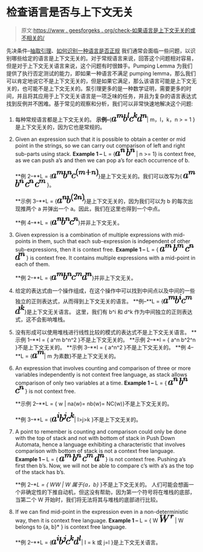 # 检查语言是否与上下文无关

> 原文:[https://www . geesforgeks . org/check-如果语言是上下文无关的或不相关的/](https://www.geeksforgeeks.org/check-if-the-language-is-context-free-or-not/)

先决条件–[抽取引理](https://www.geeksforgeeks.org/theory-of-computation-pumping-lemma/)、[如何识别一种语言是否正规](https://www.geeksforgeeks.org/how-to-identify-if-a-language-is-regular-or-not/)
我们通常会面临一些问题，以识别哪些给定的语言是上下文无关的。对于常规语言来说，回答这个问题相对容易，但是对于上下文无关语言来说，这个问题有时很棘手。Pumping Lemma 为我们提供了执行否定测试的能力，即如果一种语言不满足 pumping lemma，那么我们可以肯定地说它不是上下文无关的，但是如果它满足，那么该语言可能是上下文无关的，也可能不是上下文无关的。泵引理更多的是一种数学证明，需要更多的时间，并且将其应用于上下文无关语言是一项乏味的任务，并且为复杂的语言表达式找到反例并不困难。基于常见的观察和分析，我们可以非常快速地解决这个问题:

1.  每种常规语言都是上下文无关的。
    **示例–**{![a^m](img/3e5e28580a8fb6fef278f86011122004.png "Rendered by QuickLaTeX.com")![b^l](img/cf6eb3950c7a67989b5b3c2aff0f73a0.png "Rendered by QuickLaTeX.com")![c^k](img/561cd701108f8c39432baa1fcf5bb53f.png "Rendered by QuickLaTeX.com")![d^n](img/fb0907e3787d5bc4159471f28c88d002.png "Rendered by QuickLaTeX.com")| m，l，k，n > = 1 }是上下文无关的，因为它也是常规的。
2.  Given an expression such that it is possible to obtain a center or mid point in the strings, so we can carry out comparison of left and right sub-parts using stack.
    **Example 1 –** L = {![a^n](img/347b4ff81cbcc2fb2ff95c05c9438df8.png "Rendered by QuickLaTeX.com") ![b^n](img/ccc205985e45e55e57f89bc858ee68c9.png "Rendered by QuickLaTeX.com") | n >= 1} is context free, as we can push a’s and then we can pop a’s for each occurrence of b.

    **例 2–**L = {![a^m](img/3e5e28580a8fb6fef278f86011122004.png "Rendered by QuickLaTeX.com")![b^n](img/ccc205985e45e55e57f89bc858ee68c9.png "Rendered by QuickLaTeX.com")![c^{(m+n)}](img/62220e41a1e7b1c341355d67d1ba52ab.png "Rendered by QuickLaTeX.com")}是上下文无关的。我们可以改写为{ ![a^m](img/3e5e28580a8fb6fef278f86011122004.png "Rendered by QuickLaTeX.com") ![b^n](img/ccc205985e45e55e57f89bc858ee68c9.png "Rendered by QuickLaTeX.com") ![c^n](img/97b250e692e3e7724459e6cb9391247e.png "Rendered by QuickLaTeX.com") ![c^m](img/464fc0e56bed6af5a568e96272c895d5.png "Rendered by QuickLaTeX.com") }。

    **示例 3–**L = {![a^n](img/347b4ff81cbcc2fb2ff95c05c9438df8.png "Rendered by QuickLaTeX.com")![b^{(2n)}](img/e663e819547d80d250ed29c88429ee32.png "Rendered by QuickLaTeX.com")}是上下文无关的，因为我们可以为 b 的每次出现推两个 a 并弹出一个 a。因此，我们在这里也得到一个中点。

    **例 4–**L = {![a^n](img/347b4ff81cbcc2fb2ff95c05c9438df8.png "Rendered by QuickLaTeX.com")![b^n](img/ccc205985e45e55e57f89bc858ee68c9.png "Rendered by QuickLaTeX.com")![c^n](img/97b250e692e3e7724459e6cb9391247e.png "Rendered by QuickLaTeX.com")}并非上下文无关。

3.  Given expression is a combination of multiple expressions with mid-points in them, such that each sub-expression is independent of other sub-expressions, then it is context free.
    **Example 1 –** L = { ![a^m](img/3e5e28580a8fb6fef278f86011122004.png "Rendered by QuickLaTeX.com") ![b^m](img/c1cbbd3e7feed0b5ce034d037ac3042a.png "Rendered by QuickLaTeX.com") ![c^n](img/97b250e692e3e7724459e6cb9391247e.png "Rendered by QuickLaTeX.com") ![d^n](img/fb0907e3787d5bc4159471f28c88d002.png "Rendered by QuickLaTeX.com") } is context free. It contains multiple expressions with a mid-point in each of them.

    **例 2–**L = {![a^m](img/3e5e28580a8fb6fef278f86011122004.png "Rendered by QuickLaTeX.com")![b^n](img/ccc205985e45e55e57f89bc858ee68c9.png "Rendered by QuickLaTeX.com")![c^m](img/464fc0e56bed6af5a568e96272c895d5.png "Rendered by QuickLaTeX.com")![d^n](img/fb0907e3787d5bc4159471f28c88d002.png "Rendered by QuickLaTeX.com")}并非上下文无关。

4.  给定的表达式由一个操作组成，在这个操作中可以找到中间点以及中间的一些独立的正则表达式，从而得到上下文无关的语言。
    **例–**L = {![a^m](img/3e5e28580a8fb6fef278f86011122004.png "Rendered by QuickLaTeX.com")![b^i](img/e60f26612fb093eb38959cb32906dde2.png "Rendered by QuickLaTeX.com")![c^m](img/464fc0e56bed6af5a568e96272c895d5.png "Rendered by QuickLaTeX.com")![d^k](img/7260d5f8736d3040c9dfbb3188978241.png "Rendered by QuickLaTeX.com")}是上下文无关语言。
    这里，我们有 b^i 和 d^k 作为中间独立的正则表达式，这不会影响堆栈。
5.  没有形成可以使用堆栈进行线性比较的模式的表达式不是上下文无关语言。
    **示例 1–**l = { a^m b^n^2 }不是上下文无关的。
    **示例 2–**l = { a^n b^2^n }不是上下文无关的。
    **示例 3–**l = { a^n^2 }不是上下文无关的。
    **例 4–**L = {![a^m](img/3e5e28580a8fb6fef278f86011122004.png "Rendered by QuickLaTeX.com")| m 为素数}不是上下文无关的。
6.  An expression that involves counting and comparison of three or more variables independently is not context free language, as stack allows comparison of only two variables at a time.
    **Example 1 –** L = { ![a^n](img/347b4ff81cbcc2fb2ff95c05c9438df8.png "Rendered by QuickLaTeX.com") ![b^n](img/ccc205985e45e55e57f89bc858ee68c9.png "Rendered by QuickLaTeX.com") ![c^n](img/97b250e692e3e7724459e6cb9391247e.png "Rendered by QuickLaTeX.com") } is not context free.

    **示例 2–**L = { w | na(w)= nb(w)= NC(w)}不是上下文无关的。

    **例 3–**L = {![a^i](img/a2635d096f7294b53476039712d0b289.png "Rendered by QuickLaTeX.com")![b^j](img/d8ac1cb720617575c7a98c844c689372.png "Rendered by QuickLaTeX.com")![c^k](img/561cd701108f8c39432baa1fcf5bb53f.png "Rendered by QuickLaTeX.com")| I>j>k }不是上下文无关的。

7.  A point to remember is counting and comparison could only be done with the top of stack and not with bottom of stack in Push Down Automata, hence a language exhibiting a characteristic that involves comparison with bottom of stack is not a context free language.
    **Example 1 –** L = { ![a^m](img/3e5e28580a8fb6fef278f86011122004.png "Rendered by QuickLaTeX.com") ![b^n](img/ccc205985e45e55e57f89bc858ee68c9.png "Rendered by QuickLaTeX.com") ![c^m](img/464fc0e56bed6af5a568e96272c895d5.png "Rendered by QuickLaTeX.com") ![d^n](img/fb0907e3787d5bc4159471f28c88d002.png "Rendered by QuickLaTeX.com") } is not context free.
    Pushing a’s first then b’s. Now, we will not be able to compare c’s with a’s as the top of the stack has b’s.

    **例 2–**L = { WW | W 属于{a，b}* }不是上下文无关的。
    人们可能会想画一个非确定性的下推自动机，但这没有帮助，因为第一个符号将在堆栈的底部，当第二个 W 开始时，我们将无法将其与堆栈的底部进行比较。

8.  If we can find mid-point in the expression even in a non-deterministic way, then it is context free language.
    **Example 1 –** L = { W ![W^r](img/1b2c47d1a28eb46a5c84fac7f2f1e1ea.png "Rendered by QuickLaTeX.com") | W belongs to {a, b}* } is context free language.

    **例 2–**L = {![a^i](img/a2635d096f7294b53476039712d0b289.png "Rendered by QuickLaTeX.com")![b^j](img/d8ac1cb720617575c7a98c844c689372.png "Rendered by QuickLaTeX.com")![c^k](img/561cd701108f8c39432baa1fcf5bb53f.png "Rendered by QuickLaTeX.com")![d^l](img/a583bfc098bd48eb23f6f67efcf025b6.png "Rendered by QuickLaTeX.com")| I = k 或 j=l }是上下文无关语言。